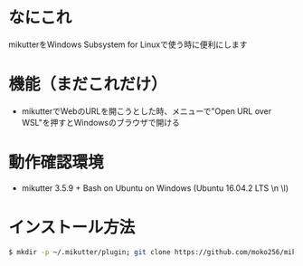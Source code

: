 # なにこれ
mikutterをWindows Subsystem for Linuxで使う時に便利にします

# 機能（まだこれだけ）
* mikutterでWebのURLを開こうとした時、メニューで"Open URL over WSL"を押すとWindowsのブラウザで開ける

# 動作確認環境
* mikutter 3.5.9 + Bash on Ubuntu on Windows (Ubuntu 16.04.2 LTS \n \l)

# インストール方法
````bash
$ mkdir -p ~/.mikutter/plugin; git clone https://github.com/moko256/mikutter_wsl_plugin.git ~/.mikutter/plugin/mikutter_wsl_plugin
````
